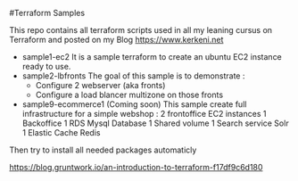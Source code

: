 #Terraform Samples

This repo contains all terraform scripts used in all my leaning cursus on Terraform and posted on my Blog https://www.kerkeni.net

* sample1-ec2
It is a sample terraform to create an ubuntu EC2 instance ready to use.
* sample2-lbfronts
The goal of this sample is to demonstrate :
    - Configure 2 webserver (aka fronts)
    - Configure a load blancer multizone on those fronts
* sample9-ecommerce1 (Coming soon)
This sample create full infrastructure for a simple webshop : 
2 frontoffice EC2 instances
1 Backoffice
1 RDS Mysql Database
1 Shared volume 
1 Search service Solr
1 Elastic Cache Redis

Then try to install all needed packages automaticly


https://blog.gruntwork.io/an-introduction-to-terraform-f17df9c6d180

